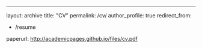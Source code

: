 ---
layout: archive
title: "CV"
permalink: /cv/
author_profile: true
redirect_from:
  - /resume


paperurl: http://academicpages.github.io/files/cv.pdf
